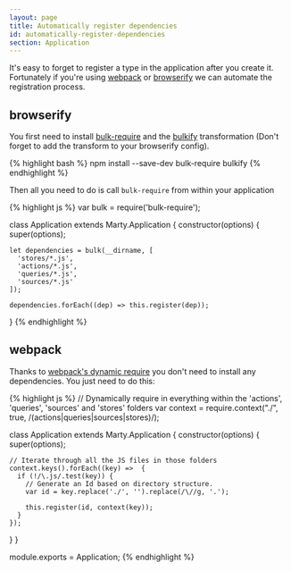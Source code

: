 ```yaml
---
layout: page
title: Automatically register dependencies
id: automatically-register-dependencies
section: Application
---
```


It's easy to forget to register a type in the application after you create it. Fortunately if you're using [webpack](http://webpack.github.io/) or [browserify](http://browserify.org) we can automate the registration process.

<h2 id="browserify">browserify</h2>

You first need to install [bulk-require](https://github.com/substack/bulk-require) and the [bulkify](https://github.com/substack/bulkify) transformation (Don't forget to add the transform to your browserify config).

{% highlight bash %}
npm install --save-dev bulk-require bulkify
{% endhighlight %}

Then all you need to do is call `bulk-require` from within your application

{% highlight js %}
var bulk = require('bulk-require');

class Application extends Marty.Application {
  constructor(options) {
    super(options);

    let dependencies = bulk(__dirname, [
      'stores/*.js',
      'actions/*.js',
      'queries/*.js',
      'sources/*.js'
    ]);

    dependencies.forEach((dep) => this.register(dep));
}
{% endhighlight %}

<h2 id="webpack">webpack</h2>

Thanks to [webpack's dynamic require](http://webpack.github.io/docs/context.html) you don't need to install any dependencies. You just need to do this:

{% highlight js %}
// Dynamically require in everything within the 'actions', 'queries', 'sources' and 'stores' folders
var context = require.context("./", true, /(actions|queries|sources|stores)/);

class Application extends Marty.Application {
  constructor(options) {
    super(options);

    // Iterate through all the JS files in those folders
    context.keys().forEach((key) =>  {
      if (!/\.js/.test(key)) {
        // Generate an Id based on directory structure.
        var id = key.replace('./', '').replace(/\//g, '.');

        this.register(id, context(key));
      }
    });
  }
}

module.exports = Application;
{% endhighlight %}
